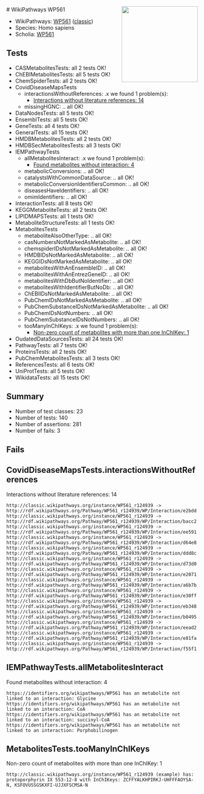 <img style="float: right; width: 200px" src="https://cms-assets.nporadio.nl/npo3fm/NPO-Serious-Request-Logo-Groen-Ik-Steun-RGB.png" />
# WikiPathways WP561

* WikiPathways: [WP561](https://wikipathways.org/pathways/WP561) ([classic](https://classic.wikipathways.org/instance/WP561))
* Species: Homo sapiens
* Scholia: [WP561](https://scholia.toolforge.org/wikipathways/WP561)
## Tests
* CASMetabolitesTests: all 2 tests OK!
* ChEBIMetabolitesTests: all 5 tests OK!
* ChemSpiderTests: all 2 tests OK!
* CovidDiseaseMapsTests
    * interactionsWithoutReferences: .x we found 1 problem(s):
        * [Interactions without literature references: 14](#9701cce5)
    * missingHGNC: .. all OK!
* DataNodesTests: all 5 tests OK!
* EnsemblTests: all 5 tests OK!
* GeneTests: all 4 tests OK!
* GeneralTests: all 15 tests OK!
* HMDBMetabolitesTests: all 2 tests OK!
* HMDBSecMetabolitesTests: all 3 tests OK!
* IEMPathwayTests
    * allMetabolitesInteract: .x we found 1 problem(s):
        * [Found metabolites without interaction: 4](#2bc2e7ef)
    * metabolicConversions: .. all OK!
    * catalystsWithCommonDataSource: .. all OK!
    * metabolicConversionIdentifiersCommon: .. all OK!
    * diseasesHaveIdentifiers: .. all OK!
    * omimIdentifiers: .. all OK!
* InteractionTests: all 8 tests OK!
* KEGGMetaboliteTests: all 2 tests OK!
* LIPIDMAPSTests: all 1 tests OK!
* MetaboliteStructureTests: all 1 tests OK!
* MetabolitesTests
    * metaboliteAlsoOtherType: .. all OK!
    * casNumbersNotMarkedAsMetabolite: .. all OK!
    * chemspiderIDsNotMarkedAsMetabolite: .. all OK!
    * HMDBIDsNotMarkedAsMetabolite: .. all OK!
    * KEGGIDsNotMarkedAsMetabolite: .. all OK!
    * metabolitesWithAnEnsembleID: .. all OK!
    * metabolitesWithAnEntrezGeneID: .. all OK!
    * metabolitesWithDbButNoIdentifier: .. all OK!
    * metabolitesWithIdentifierButNoDb: .. all OK!
    * ChEBIIDsNotMarkedAsMetabolite: .. all OK!
    * PubChemIDsNotMarkedAsMetabolite: .. all OK!
    * PubChemSubstanceIDsNotMarkedAsMetabolite: .. all OK!
    * PubChemIDsNotNumbers: .. all OK!
    * PubChemSubstanceIDsNotNumbers: .. all OK!
    * tooManyInChIKeys: .x we found 1 problem(s):
        * [Non-zero count of metabolites with more than one InChIKey: 1](#a4e4037e)
* OudatedDataSourcesTests: all 24 tests OK!
* PathwayTests: all 7 tests OK!
* ProteinsTests: all 2 tests OK!
* PubChemMetabolitesTests: all 3 tests OK!
* ReferencesTests: all 6 tests OK!
* UniProtTests: all 5 tests OK!
* WikidataTests: all 15 tests OK!


## Summary

* Number of test classes: 23
* Number of tests: 140
* Number of assertions: 281
* Number of fails: 3

## Fails

<a name="9701cce5" />

## CovidDiseaseMapsTests.interactionsWithoutReferences

Interactions without literature references: 14
```
http://classic.wikipathways.org/instance/WP561_r124939 -> http://rdf.wikipathways.org/Pathway/WP561_r124939/WP/Interaction/e2bdd
http://classic.wikipathways.org/instance/WP561_r124939 -> http://rdf.wikipathways.org/Pathway/WP561_r124939/WP/Interaction/bacc2
http://classic.wikipathways.org/instance/WP561_r124939 -> http://rdf.wikipathways.org/Pathway/WP561_r124939/WP/Interaction/ee591
http://classic.wikipathways.org/instance/WP561_r124939 -> http://rdf.wikipathways.org/Pathway/WP561_r124939/WP/Interaction/d64e8
http://classic.wikipathways.org/instance/WP561_r124939 -> http://rdf.wikipathways.org/Pathway/WP561_r124939/WP/Interaction/ddd8c
http://classic.wikipathways.org/instance/WP561_r124939 -> http://rdf.wikipathways.org/Pathway/WP561_r124939/WP/Interaction/d73d0
http://classic.wikipathways.org/instance/WP561_r124939 -> http://rdf.wikipathways.org/Pathway/WP561_r124939/WP/Interaction/e2071
http://classic.wikipathways.org/instance/WP561_r124939 -> http://rdf.wikipathways.org/Pathway/WP561_r124939/WP/Interaction/a6b7b
http://classic.wikipathways.org/instance/WP561_r124939 -> http://rdf.wikipathways.org/Pathway/WP561_r124939/WP/Interaction/e30ff
http://classic.wikipathways.org/instance/WP561_r124939 -> http://rdf.wikipathways.org/Pathway/WP561_r124939/WP/Interaction/eb348
http://classic.wikipathways.org/instance/WP561_r124939 -> http://rdf.wikipathways.org/Pathway/WP561_r124939/WP/Interaction/b0495
http://classic.wikipathways.org/instance/WP561_r124939 -> http://rdf.wikipathways.org/Pathway/WP561_r124939/WP/Interaction/eead2
http://classic.wikipathways.org/instance/WP561_r124939 -> http://rdf.wikipathways.org/Pathway/WP561_r124939/WP/Interaction/e81fa
http://classic.wikipathways.org/instance/WP561_r124939 -> http://rdf.wikipathways.org/Pathway/WP561_r124939/WP/Interaction/f55f1
```

<a name="2bc2e7ef" />

## IEMPathwayTests.allMetabolitesInteract

Found metabolites without interaction: 4
```
https://identifiers.org/wikipathways/WP561 has an metabolite not linked to an interaction: Glycine
https://identifiers.org/wikipathways/WP561 has an metabolite not linked to an interaction: CoA
https://identifiers.org/wikipathways/WP561 has an metabolite not linked to an interaction: succinyl-CoA
https://identifiers.org/wikipathways/WP561 has an metabolite not linked to an interaction: Porphobilinogen
```

<a name="a4e4037e" />

## MetabolitesTests.tooManyInChIKeys

Non-zero count of metabolites with more than one InChIKey: 1
```
http://classic.wikipathways.org/instance/WP561_r124939 (example) has: protoporphyrin IX 553-12-8 with InChIKeys: ZCFFYALKHPIRKJ-UHFFFAOYSA-N, KSFOVUSSGSKXFI-UJJXFSCMSA-N
```

